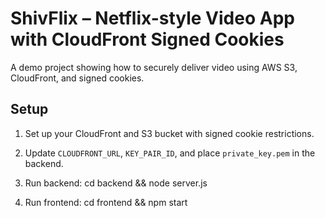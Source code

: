 # ShivFlix – Netflix-style Video App with CloudFront Signed Cookies

A demo project showing how to securely deliver video using AWS S3, CloudFront, and signed cookies.

## Setup

1. Set up your CloudFront and S3 bucket with signed cookie restrictions.
2. Update `CLOUDFRONT_URL`, `KEY_PAIR_ID`, and place `private_key.pem` in the backend.
3. Run backend:
cd backend && node server.js

4. Run frontend:
cd frontend && npm start

